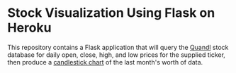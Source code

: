 # Stock Visualization Using Flask on Heroku

This repository contains a Flask application that will query the [Quandl](https://www.quandl.com/data/WIKI) stock database for daily open, close, high, and low prices for the supplied ticker, then produce a [candlestick chart](https://en.wikipedia.org/wiki/Candlestick_chart) of the last month's worth of data.